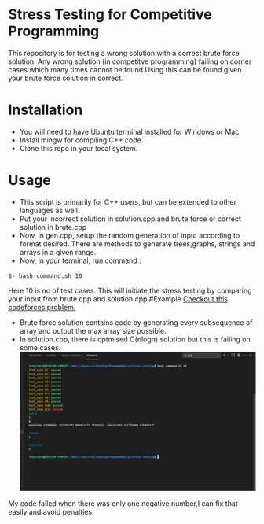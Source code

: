 # Stress Testing for Competitive Programming

This repository is for testing a wrong solution with a correct brute force solution. Any wrong solution (in competitve programming) failing on corner cases which many times cannot be found.Using this can be found given your brute force solution in correct.

# Installation

- You will need to have Ubuntu terminal installed for Windows or Mac
- Install mingw for compiling C++ code.
- Clone this repo in your local system.

# Usage

- This script is primarily for C++ users, but can be extended to other languages as well.
- Put your incorrect solution in solution.cpp and brute force or correct solution in brute.cpp
- Now, in gen.cpp, setup the random generation of input according to format desired. There are methods to generate trees,graphs, strings and arrays in a given range.
- Now, in your terminal, run command :

```
$- bash command.sh 10
```

Here 10 is no of test cases.
This will initiate the stress testing by comparing your input from brute.cpp and solution.cpp
#Example
[Checkout this codeforces problem.](https://codeforces.com/contest/1529/problem/B)

- Brute force solution contains code by generating every subsequence of array and output the max array size possible.
- In solution.cpp, there is optmised O(nlogn) solution but this is failing on some cases.
  ![Working Demo](https://github.com/himankgoel/AalooDaloSonaNikalo/blob/main/ss.jpg)

My code failed when there was only one negative number,I can fix that easily and avoid penalties.
